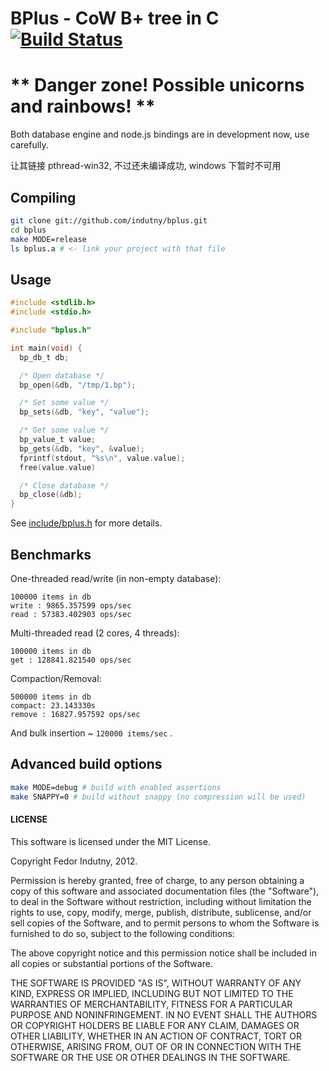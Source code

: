 # BPlus - CoW B+ tree in C [![Build Status](https://secure.travis-ci.org/indutny/bplus.png)](http://travis-ci.org/indutny/bplus)

# ** Danger zone! Possible unicorns and rainbows! **

Both database engine and node.js bindings are in development now, use carefully.


让其链接 pthread-win32, 不过还未编译成功, windows 下暂时不可用

## Compiling

```bash
git clone git://github.com/indutny/bplus.git
cd bplus
make MODE=release
ls bplus.a # <- link your project with that file
```

## Usage

```C
#include <stdlib.h>
#include <stdio.h>

#include "bplus.h"

int main(void) {
  bp_db_t db;

  /* Open database */
  bp_open(&db, "/tmp/1.bp");

  /* Set some value */
  bp_sets(&db, "key", "value");

  /* Get some value */
  bp_value_t value;
  bp_gets(&db, "key", &value);
  fprintf(stdout, "%s\n", value.value);
  free(value.value)

  /* Close database */
  bp_close(&db);
}
```

See [include/bplus.h](https://github.com/indutny/bplus/blob/master/include/bplus.h) for more details.

## Benchmarks

One-threaded read/write (in non-empty database):

```
100000 items in db
write : 9865.357599 ops/sec
read : 57383.402903 ops/sec
```

Multi-threaded read (2 cores, 4 threads):

```
100000 items in db
get : 128841.821540 ops/sec
```

Compaction/Removal:

```
500000 items in db
compact: 23.143330s
remove : 16827.957592 ops/sec
```

And bulk insertion ~ `120000 items/sec` .

## Advanced build options

```bash
make MODE=debug # build with enabled assertions
make SNAPPY=0 # build without snappy (no compression will be used)
```

#### LICENSE

This software is licensed under the MIT License.

Copyright Fedor Indutny, 2012.

Permission is hereby granted, free of charge, to any person obtaining a
copy of this software and associated documentation files (the
"Software"), to deal in the Software without restriction, including
without limitation the rights to use, copy, modify, merge, publish,
distribute, sublicense, and/or sell copies of the Software, and to permit
persons to whom the Software is furnished to do so, subject to the
following conditions:

The above copyright notice and this permission notice shall be included
in all copies or substantial portions of the Software.

THE SOFTWARE IS PROVIDED "AS IS", WITHOUT WARRANTY OF ANY KIND, EXPRESS
OR IMPLIED, INCLUDING BUT NOT LIMITED TO THE WARRANTIES OF
MERCHANTABILITY, FITNESS FOR A PARTICULAR PURPOSE AND NONINFRINGEMENT. IN
NO EVENT SHALL THE AUTHORS OR COPYRIGHT HOLDERS BE LIABLE FOR ANY CLAIM,
DAMAGES OR OTHER LIABILITY, WHETHER IN AN ACTION OF CONTRACT, TORT OR
OTHERWISE, ARISING FROM, OUT OF OR IN CONNECTION WITH THE SOFTWARE OR THE
USE OR OTHER DEALINGS IN THE SOFTWARE.
